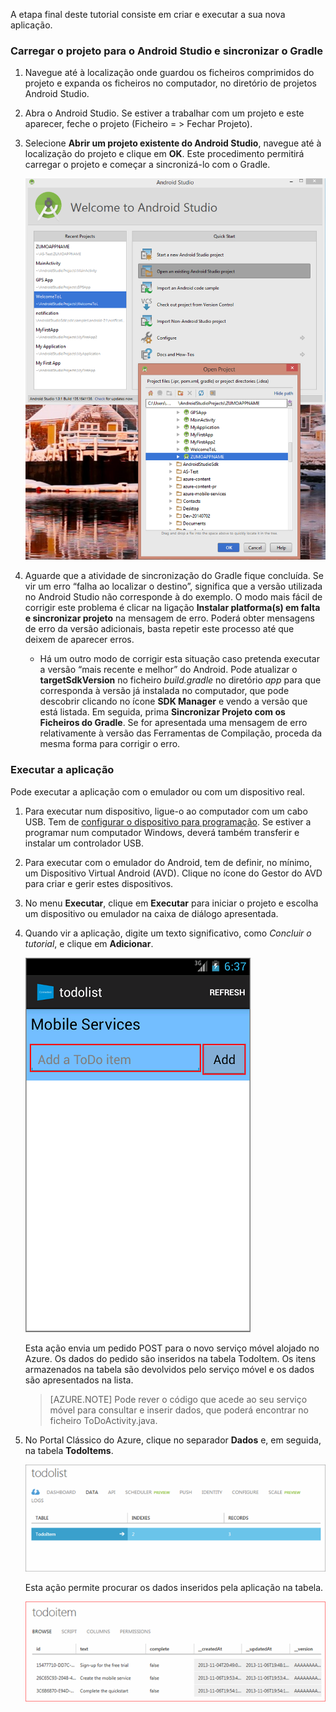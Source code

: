 A etapa final deste tutorial consiste em criar e executar a sua nova aplicação.

### Carregar o projeto para o Android Studio e sincronizar o Gradle

1. Navegue até à localização onde guardou os ficheiros comprimidos do projeto e expanda os ficheiros no computador, no diretório de projetos Android Studio.

2. Abra o Android Studio. Se estiver a trabalhar com um projeto e este aparecer, feche o projeto (Ficheiro = > Fechar Projeto).

3. Selecione **Abrir um projeto existente do Android Studio**, navegue até à localização do projeto e clique em **OK**. Este procedimento permitirá carregar o projeto e começar a sincronizá-lo com o Gradle.

    ![](./media/mobile-services-android-get-started/android-studio-import-project.png)

4. Aguarde que a atividade de sincronização do Gradle fique concluída. Se vir um erro “falha ao localizar o destino”, significa que a versão utilizada no Android Studio não corresponde à do exemplo. O modo mais fácil de corrigir este problema é clicar na ligação **Instalar platforma(s) em falta e sincronizar projeto** na mensagem de erro. Poderá obter mensagens de erro da versão adicionais, basta repetir este processo até que deixem de aparecer erros.
    - Há um outro modo de corrigir esta situação caso pretenda executar a versão “mais recente e melhor” do Android. Pode atualizar o **targetSdkVersion** no ficheiro *build.gradle* no diretório *app* para que corresponda à versão já instalada no computador, que pode descobrir clicando no ícone **SDK Manager** e vendo a versão que está listada. Em seguida, prima **Sincronizar Projeto com os Ficheiros do Gradle**. Se for apresentada uma mensagem de erro relativamente à versão das Ferramentas de Compilação, proceda da mesma forma para corrigir o erro.

### Executar a aplicação

Pode executar a aplicação com o emulador ou com um dispositivo real.

1. Para executar num dispositivo, ligue-o ao computador com um cabo USB. Tem de [configurar o dispositivo para programação](https://developer.android.com/training/basics/firstapp/running-app.html). Se estiver a programar num computador Windows, deverá também transferir e instalar um controlador USB.

2. Para executar com o emulador do Android, tem de definir, no mínimo, um Dispositivo Virtual Android (AVD). Clique no ícone do Gestor do AVD para criar e gerir estes dispositivos.

3. No menu **Executar**, clique em **Executar** para iniciar o projeto e escolha um dispositivo ou emulador na caixa de diálogo apresentada.

4. Quando vir a aplicação, digite um texto significativo, como _Concluir o tutorial_, e clique em **Adicionar**.

    ![](./media/mobile-services-android-get-started/mobile-quickstart-startup-android.png)

    Esta ação envia um pedido POST para o novo serviço móvel alojado no Azure. Os dados do pedido são inseridos na tabela TodoItem. Os itens armazenados na tabela são devolvidos pelo serviço móvel e os dados são apresentados na lista.

    > [AZURE.NOTE] Pode rever o código que acede ao seu serviço móvel para consultar e inserir dados, que poderá encontrar no ficheiro ToDoActivity.java.

8. No Portal Clássico do Azure, clique no separador **Dados** e, em seguida, na tabela **TodoItems**.

    ![](./media/mobile-services-android-get-started/mobile-data-tab1.png)

    Esta ação permite procurar os dados inseridos pela aplicação na tabela.

    ![](./media/mobile-services-android-get-started/mobile-data-browse.png)


<!--HONumber=Sep16_HO3-->


